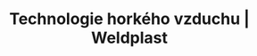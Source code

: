 ---
Link: "file:/Users/vinayakpatel/Downloads/www.weldplast.cz/produkty/technologie-horkeho-vzduchu/ohrivace-le/technologie-horkeho-vzduchu-ohrivace-le-105"
product_name: "null"
product_id: "null"
title: "Technologie horkého vzduchu | Weldplast"
product_desc: ""
product_specs: ""
product_downloads: ""
href: ""
accessories: ""
similar_products: ""
---